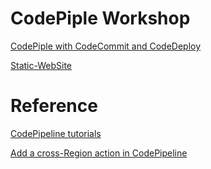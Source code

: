 # CodePiple Workshop

[CodePiple with CodeCommit and CodeDeploy](/aws-is-how/devops/codepipeline/quickstart/)

[Static-WebSite](/aws-is-how/devops/codepipeline/quickstart/Static-WebSite.md)

# Reference
[CodePipeline tutorials](https://docs.aws.amazon.com/zh_cn/codepipeline/latest/userguide/tutorials.html)

[Add a cross-Region action in CodePipeline](https://docs.aws.amazon.com/codepipeline/latest/userguide/actions-create-cross-region.html)